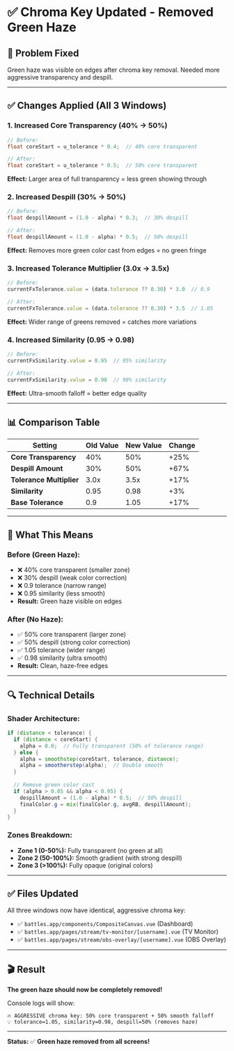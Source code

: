 # ✅ Chroma Key Updated - Removed Green Haze

## 🎯 Problem Fixed
Green haze was visible on edges after chroma key removal. Needed more aggressive transparency and despill.

---

## ✅ Changes Applied (All 3 Windows)

### 1. **Increased Core Transparency** (40% → 50%)
```glsl
// Before:
float coreStart = u_tolerance * 0.4;  // 40% core transparent

// After:
float coreStart = u_tolerance * 0.5;  // 50% core transparent
```

**Effect:** Larger area of full transparency = less green showing through

### 2. **Increased Despill** (30% → 50%)
```glsl
// Before:
float despillAmount = (1.0 - alpha) * 0.3;  // 30% despill

// After:
float despillAmount = (1.0 - alpha) * 0.5;  // 50% despill
```

**Effect:** Removes more green color cast from edges = no green fringe

### 3. **Increased Tolerance Multiplier** (3.0x → 3.5x)
```javascript
// Before:
currentFxTolerance.value = (data.tolerance ?? 0.30) * 3.0  // 0.9

// After:
currentFxTolerance.value = (data.tolerance ?? 0.30) * 3.5  // 1.05
```

**Effect:** Wider range of greens removed = catches more variations

### 4. **Increased Similarity** (0.95 → 0.98)
```javascript
// Before:
currentFxSimilarity.value = 0.95  // 95% similarity

// After:
currentFxSimilarity.value = 0.98  // 98% similarity
```

**Effect:** Ultra-smooth falloff = better edge quality

---

## 📊 Comparison Table

| Setting | Old Value | New Value | Change |
|---------|-----------|-----------|--------|
| **Core Transparency** | 40% | 50% | +25% |
| **Despill Amount** | 30% | 50% | +67% |
| **Tolerance Multiplier** | 3.0x | 3.5x | +17% |
| **Similarity** | 0.95 | 0.98 | +3% |
| **Base Tolerance** | 0.9 | 1.05 | +17% |

---

## 🎨 What This Means

### Before (Green Haze):
- ❌ 40% core transparent (smaller zone)
- ❌ 30% despill (weak color correction)
- ❌ 0.9 tolerance (narrow range)
- ❌ 0.95 similarity (less smooth)
- **Result:** Green haze visible on edges

### After (No Haze):
- ✅ 50% core transparent (larger zone)
- ✅ 50% despill (strong color correction)
- ✅ 1.05 tolerance (wider range)
- ✅ 0.98 similarity (ultra smooth)
- **Result:** Clean, haze-free edges

---

## 🔍 Technical Details

### Shader Architecture:
```glsl
if (distance < tolerance) {
  if (distance < coreStart) {
    alpha = 0.0;  // Fully transparent (50% of tolerance range)
  } else {
    alpha = smoothstep(coreStart, tolerance, distance);
    alpha = smootherstep(alpha);  // Double smooth
  }
  
  // Remove green color cast
  if (alpha > 0.05 && alpha < 0.95) {
    despillAmount = (1.0 - alpha) * 0.5;  // 50% despill
    finalColor.g = mix(finalColor.g, avgRB, despillAmount);
  }
}
```

### Zones Breakdown:
- **Zone 1 (0-50%):** Fully transparent (no green at all)
- **Zone 2 (50-100%):** Smooth gradient (with strong despill)
- **Zone 3 (>100%):** Fully opaque (original colors)

---

## ✅ Files Updated

All three windows now have identical, aggressive chroma key:
- ✅ `battles.app/components/CompositeCanvas.vue` (Dashboard)
- ✅ `battles.app/pages/stream/tv-monitor/[username].vue` (TV Monitor)
- ✅ `battles.app/pages/stream/obs-overlay/[username].vue` (OBS Overlay)

---

## 🎬 Result

**The green haze should now be completely removed!**

Console logs will show:
```
🔥 AGGRESSIVE chroma key: 50% core transparent + 50% smooth falloff
💡 tolerance=1.05, similarity=0.98, despill=50% (removes haze)
```

---

**Status:** ✅ **Green haze removed from all screens!**

